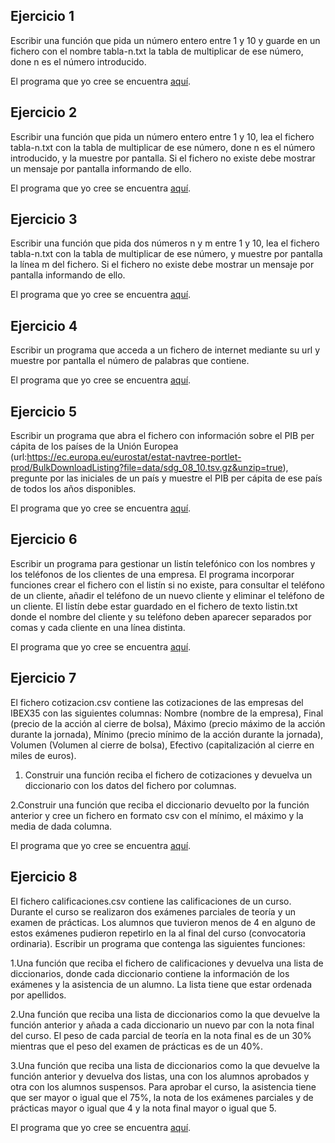 Ejercicio 1
-----------

Escribir una función que pida un número entero entre 1 y 10 y guarde en un fichero con el nombre tabla-n.txt la tabla de multiplicar de ese número, done n es el número introducido.

El programa que yo cree se encuentra [aquí](https://github.com/SyZeck/Ejercicios-de-Programacion-con-Python/tree/main/Ficheros/Ejercicio%201).

Ejercicio 2
-----------

Escribir una función que pida un número entero entre 1 y 10, lea el fichero tabla-n.txt con la tabla de multiplicar de ese número, done n es el número introducido, y la muestre por pantalla. Si el fichero no existe debe mostrar un mensaje por pantalla informando de ello.

El programa que yo cree se encuentra [aquí](https://github.com/SyZeck/Ejercicios-de-Programacion-con-Python/tree/main/Ficheros/Ejercicio%202).

Ejercicio 3
-----------

Escribir una función que pida dos números n y m entre 1 y 10, lea el fichero tabla-n.txt con la tabla de multiplicar de ese número, y muestre por pantalla la línea m del fichero. Si el fichero no existe debe mostrar un mensaje por pantalla informando de ello.

El programa que yo cree se encuentra [aquí](https://github.com/SyZeck/Ejercicios-de-Programacion-con-Python/tree/main/Ficheros/Ejercicio%203).

Ejercicio 4
-----------

Escribir un programa que acceda a un fichero de internet mediante su url y muestre por pantalla el número de palabras que contiene.

El programa que yo cree se encuentra [aquí](https://github.com/SyZeck/Ejercicios-de-Programacion-con-Python/tree/main/Ficheros/Ejercicio%204).

Ejercicio 5
-----------

Escribir un programa que abra el fichero con información sobre el PIB per cápita de los países de la Unión Europea (url:https://ec.europa.eu/eurostat/estat-navtree-portlet-prod/BulkDownloadListing?file=data/sdg_08_10.tsv.gz&unzip=true), pregunte por las iniciales de un país y muestre el PIB per cápita de ese país de todos los años disponibles.

El programa que yo cree se encuentra [aquí](https://github.com/SyZeck/Ejercicios-de-Programacion-con-Python/tree/main/Ficheros/Ejercicio%205).

Ejercicio 6
-----------

Escribir un programa para gestionar un listín telefónico con los nombres y los teléfonos de los clientes de una empresa. El programa incorporar funciones crear el fichero con el listín si no existe, para consultar el teléfono de un cliente, añadir el teléfono de un nuevo cliente y eliminar el teléfono de un cliente. El listín debe estar guardado en el fichero de texto listin.txt donde el nombre del cliente y su teléfono deben aparecer separados por comas y cada cliente en una línea distinta.

El programa que yo cree se encuentra [aquí](https://github.com/SyZeck/Ejercicios-de-Programacion-con-Python/tree/main/Ficheros/Ejercicio%206).

Ejercicio 7
-----------

El fichero cotizacion.csv contiene las cotizaciones de las empresas del IBEX35 con las siguientes columnas: Nombre (nombre de la empresa), Final (precio de la acción al cierre de bolsa), Máximo (precio máximo de la acción durante la jornada), Mínimo (precio mínimo de la acción durante la jornada), Volumen (Volumen al cierre de bolsa), Efectivo (capitalización al cierre en miles de euros).

1. Construir una función reciba el fichero de cotizaciones y devuelva un diccionario con los datos del fichero por columnas.

2.Construir una función que reciba el diccionario devuelto por la función anterior y cree un fichero en formato csv con el mínimo, el máximo y la media de dada columna.

El programa que yo cree se encuentra [aquí]().

Ejercicio 8
-----------

El fichero calificaciones.csv contiene las calificaciones de un curso. Durante el curso se realizaron dos exámenes parciales de teoría y un examen de prácticas. Los alumnos que tuvieron menos de 4 en alguno de estos exámenes pudieron repetirlo en la al final del curso (convocatoria ordinaria). Escribir un programa que contenga las siguientes funciones:

1.Una función que reciba el fichero de calificaciones y devuelva una lista de diccionarios, donde cada diccionario contiene la información de los exámenes y la asistencia de un alumno. La lista tiene que estar ordenada por apellidos.

2.Una función que reciba una lista de diccionarios como la que devuelve la función anterior y añada a cada diccionario un nuevo par con la nota final del curso. El peso de cada parcial de teoría en la nota final es de un 30% mientras que el peso del examen de prácticas es de un 40%.

3.Una función que reciba una lista de diccionarios como la que devuelve la función anterior y devuelva dos listas, una con los alumnos aprobados y otra con los alumnos suspensos. Para aprobar el curso, la asistencia tiene que ser mayor o igual que el 75%, la nota de los exámenes parciales y de prácticas mayor o igual que 4 y la nota final mayor o igual que 5.

El programa que yo cree se encuentra [aquí]().


